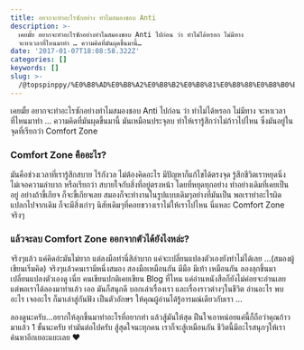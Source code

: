 ```yaml
---
title: อยากจะทำอะไรซักอย่าง ทำไมสมองชอบ Anti
description: >-
  เคยมั้ย อยากจะทำอะไรซักอย่างทำไมสมองชอบ Anti ไปก่อน ว่า ทำไม่ได้หรอก ไม่มีทาง
  จะหาเวลาที่ไหนมาทำ … ความคิดที่มันผุดขึ้นมานี้…
date: '2017-01-07T18:08:58.322Z'
categories: []
keywords: []
slug: >-
  /@topspinppy/%E0%B8%AD%E0%B8%A2%E0%B8%B2%E0%B8%81%E0%B8%88%E0%B8%B0%E0%B8%97%E0%B8%B3%E0%B8%AD%E0%B8%B0%E0%B9%84%E0%B8%A3%E0%B8%8B%E0%B8%B1%E0%B8%81%E0%B8%AD%E0%B8%A2%E0%B9%88%E0%B8%B2%E0%B8%87-%E0%B8%97%E0%B8%B3%E0%B9%84%E0%B8%A1%E0%B8%AA%E0%B8%A1%E0%B8%AD%E0%B8%87%E0%B8%8A%E0%B8%AD%E0%B8%9A-anti-ae803a966883
---
```


เคยมั้ย อยากจะทำอะไรซักอย่างทำไมสมองชอบ Anti ไปก่อน ว่า ทำไม่ได้หรอก ไม่มีทาง จะหาเวลาที่ไหนมาทำ … ความคิดที่มันผุดขึ้นมานี้ มันเหมือนประจุลบ ทำให้เรารู้สึกว่าไม่ก้าวไปไหน ซึ่งมันอยู่ในจุดที่เรียกว่า Comfort Zone

### Comfort Zone คืออะไร?

มันคือช่วงเวลาที่เรารู้สึกสบาย ไร้กังวล ไม่ต้องคิดอะไร มีปัญหาก็แก้ไขได้ตรงจุด รู้สึกชีวิตเราหยุดนิ่ง ไม่เจอความลำบาก หรือเรียกว่า สบายใจกับสิ่งที่อยู่ตรงหน้า โดยที่หยุดทุกอย่าง ทำอย่างเดิมที่เคยเป็นอยู่ อย่างถ้าขี้เกียจ ก็จะขี้เกียจเลย สมองก็จะทำงานในรูปแบบเดิมๆอย่างที่มันเป็น พอเราทำอะไรผิดแปลกไปจากเดิม ก็จะมีสิ่งเก่าๆ นิสัยเดิมๆที่คอยขวางเราไม่ให้เราไปไหน นี่แหละ Comfort Zone จริงๆ

### แล้วจะลบ Comfort Zone ออกจากตัวได้ยังไงหล่ะ?

จริงๆแล้ว แค่คิดอ่ะมันไม่ยาก แต่ลงมือทำนี่สิลำบาก แค่จะเปลี่ยนแปลงตัวเองยังทำไม่ได้เลย …(สมองผู้เขียนเริ่มคิด) จริงๆแล้วคนเรามีหนึ่งสมอง สองมือเหมือนกัน มีมือ มีเท้า เหมือนกัน ลองลุกขึ้นมาเปลี่ยนแปลงตัวเองดู เนี่ย คนเขียนปกติเคยเขียน Blog ที่ไหน แค่อ่านหนังสือก็ยังไม่ค่อยจะอ่านเลย แต่พอเราได้ลองมาทำแล้ว เออ มันก็สนุกดี บอกเล่าเรื่องเรา และเรื่องราวต่างๆในชีวิต อ่านอะไร พบอะไร เจออะไร ก็มาเล่าสู่กันฟัง เป็นตัวอักษร ให้คุณผู้อ่านได้รู้อารมณ์เดียวกับเรา …

ลองดูนะครับ…อยากให้ลุกขึ้นมาทำอะไรที่อยากทำ แล้วสู้มันให้สุด ฝืนใจเอาหน่อยแค่นี้ก็ถือว่าคุณก้าวมาแล้ว 1 ขั้นนะครับ ทำมันต่อไปครับ สู้สุดใจนะทุกคน เราก็จะสู้เหมือนกัน ชีวิตนี้มีอะไรสนุกๆให้เราค้นหาอีกเยอะแยะเลย ❤